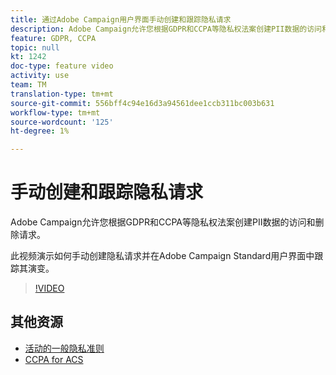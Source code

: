 ```yaml
---
title: 通过Adobe Campaign用户界面手动创建和跟踪隐私请求
description: Adobe Campaign允许您根据GDPR和CCPA等隐私权法案创建PII数据的访问和删除请求。 此视频演示如何手动创建隐私请求并在Adobe Campaign Standard用户界面中跟踪其演变。
feature: GDPR, CCPA
topic: null
kt: 1242
doc-type: feature video
activity: use
team: TM
translation-type: tm+mt
source-git-commit: 556bff4c94e16d3a94561dee1ccb311bc003b631
workflow-type: tm+mt
source-wordcount: '125'
ht-degree: 1%

---
```



# 手动创建和跟踪隐私请求

Adobe Campaign允许您根据GDPR和CCPA等隐私权法案创建PII数据的访问和删除请求。

此视频演示如何手动创建隐私请求并在Adobe Campaign Standard用户界面中跟踪其演变。

>[!VIDEO](https://video.tv.adobe.com/v/29235?quality=12)

## 其他资源

* [活动的一般隐私准则](https://helpx.adobe.com/campaign/kb/campaign-privacy-overview.html)
* [CCPA for ACS](https://helpx.adobe.com/campaign/kb/acs-privacy.html#ccpa)
